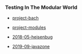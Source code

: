 ### Testing In The Modular World

- [project-bach](https://github.com/sormuras/bach)
- [project-modules](https://gitpitch.com/sormuras/testing-in-the-modular-world?p=deck/project-modules)

- [2018-05-heisenbug](https://gitpitch.com/sormuras/testing-in-the-modular-world?p=deck/2018-05-heisenbug)
- [2019-09-javazone](https://gitpitch.com/sormuras/testing-in-the-modular-world?p=deck/2019-09-javazone)
